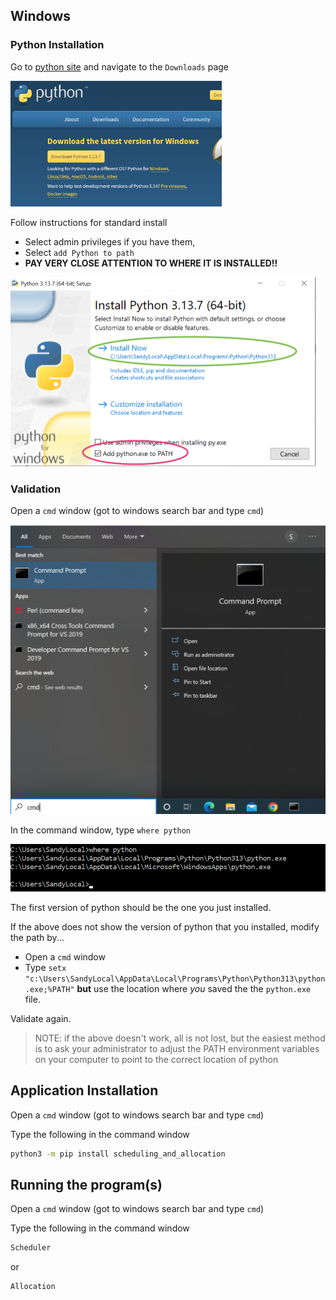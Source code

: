 ## Windows

### Python Installation

Go to [python site](https://www.python.org/) and navigate to the `Downloads` page

<img src="./document_images/python_download.png" alt="image-20250823111349808" style="zoom:33%;" />

Follow instructions for standard install

* Select admin privileges if you have them, 
* Select `add Python to path`
* **PAY VERY CLOSE ATTENTION TO WHERE IT IS INSTALLED!!**

<img src="./document_images/python_install.png" style="zoom:50%;" />



### Validation

Open a `cmd` window (got to windows search bar and type `cmd`)

<img src="./document_images/python_command_prompt.png" style="zoom:50%;" />

In the command window, type `where python`

<img src="./document_images/python_verify_version.png" style="zoom:75%;" />

The first version of python should be the one you just installed.  

If the above does not show the version of python that you installed, modify the path by...

* Open a `cmd` window
* Type `setx "c:\Users\SandyLocal\AppData\Local\Programs\Python\Python313\python.exe;%PATH"` **but** use the location where *you* saved the the `python.exe` file.

Validate again.

> NOTE: if the above doesn't work, all is not lost, but the easiest method is to ask your administrator to adjust the PATH environment variables on your computer to point to the correct location of python

## Application Installation

Open a `cmd` window (got to windows search bar and type `cmd`)

Type the following in the command window

```bash
python3 -m pip install scheduling_and_allocation
```

## Running the program(s)

Open a `cmd` window (got to windows search bar and type `cmd`)

Type the following in the command window

```bash
Scheduler
```

or

```python
Allocation
```

